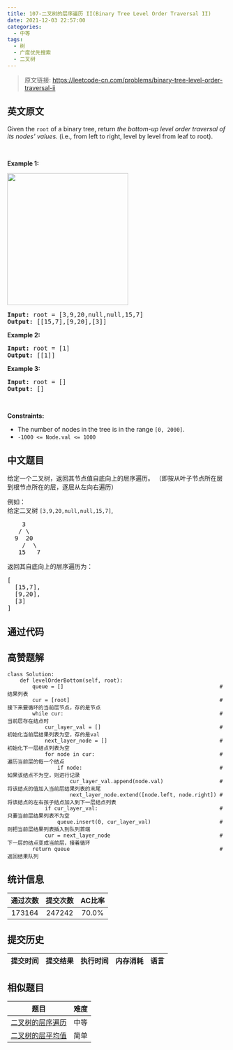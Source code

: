 ```yaml
---
title: 107-二叉树的层序遍历 II(Binary Tree Level Order Traversal II)
date: 2021-12-03 22:57:00
categories:
  - 中等
tags:
  - 树
  - 广度优先搜索
  - 二叉树
---
```


> 原文链接: https://leetcode-cn.com/problems/binary-tree-level-order-traversal-ii


## 英文原文
<div><p>Given the <code>root</code> of a binary tree, return <em>the bottom-up level order traversal of its nodes&#39; values</em>. (i.e., from left to right, level by level from leaf to root).</p>

<p>&nbsp;</p>
<p><strong>Example 1:</strong></p>
<img alt="" src="https://assets.leetcode.com/uploads/2021/02/19/tree1.jpg" style="width: 277px; height: 302px;" />
<pre>
<strong>Input:</strong> root = [3,9,20,null,null,15,7]
<strong>Output:</strong> [[15,7],[9,20],[3]]
</pre>

<p><strong>Example 2:</strong></p>

<pre>
<strong>Input:</strong> root = [1]
<strong>Output:</strong> [[1]]
</pre>

<p><strong>Example 3:</strong></p>

<pre>
<strong>Input:</strong> root = []
<strong>Output:</strong> []
</pre>

<p>&nbsp;</p>
<p><strong>Constraints:</strong></p>

<ul>
	<li>The number of nodes in the tree is in the range <code>[0, 2000]</code>.</li>
	<li><code>-1000 &lt;= Node.val &lt;= 1000</code></li>
</ul>
</div>

## 中文题目
<div><p>给定一个二叉树，返回其节点值自底向上的层序遍历。 （即按从叶子节点所在层到根节点所在的层，逐层从左向右遍历）</p>

<p>例如：<br />
给定二叉树 <code>[3,9,20,null,null,15,7]</code>,</p>

<pre>
    3
   / \
  9  20
    /  \
   15   7
</pre>

<p>返回其自底向上的层序遍历为：</p>

<pre>
[
  [15,7],
  [9,20],
  [3]
]
</pre>
</div>

## 通过代码
<RecoDemo>
</RecoDemo>


## 高赞题解
```
class Solution:
    def levelOrderBottom(self, root):
        queue = []                                                  # 结果列表
        cur = [root]                                                # 接下来要循环的当前层节点，存的是节点
        while cur:                                                  # 当前层存在结点时
            cur_layer_val = []                                      # 初始化当前层结果列表为空，存的是val
            next_layer_node = []                                    # 初始化下一层结点列表为空
            for node in cur:                                        # 遍历当前层的每一个结点
                if node:                                            # 如果该结点不为空，则进行记录
                    cur_layer_val.append(node.val)                  # 将该结点的值加入当前层结果列表的末尾
                    next_layer_node.extend([node.left, node.right]) # 将该结点的左右孩子结点加入到下一层结点列表
            if cur_layer_val:                                       # 只要当前层结果列表不为空
                queue.insert(0, cur_layer_val)                      # 则把当前层结果列表插入到队列首端
            cur = next_layer_node                                   # 下一层的结点变成当前层，接着循环
        return queue                                                # 返回结果队列
```

## 统计信息
| 通过次数 | 提交次数 | AC比率 |
| :------: | :------: | :------: |
|    173164    |    247242    |   70.0%   |

## 提交历史
| 提交时间 | 提交结果 | 执行时间 |  内存消耗  | 语言 |
| :------: | :------: | :------: | :--------: | :--------: |


## 相似题目
|                             题目                             | 难度 |
| :----------------------------------------------------------: | :---------: |
| [二叉树的层序遍历](https://leetcode-cn.com/problems/binary-tree-level-order-traversal/) | 中等|
| [二叉树的层平均值](https://leetcode-cn.com/problems/average-of-levels-in-binary-tree/) | 简单|
